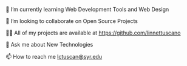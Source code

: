 🌱 I’m currently learning Web Development Tools and Web Design

👯 I’m looking to collaborate on Open Source Projects

👨‍💻 All of my projects are available at https://github.com/linnettuscano

💬 Ask me about New Technologies

📫 How to reach me lctuscan@syr.edu



<!---
linnettuscano21/linnettuscano21 is a ✨ special ✨ repository because its `README.md` (this file) appears on your GitHub profile.
You can click the Preview link to take a look at your changes.
--->
